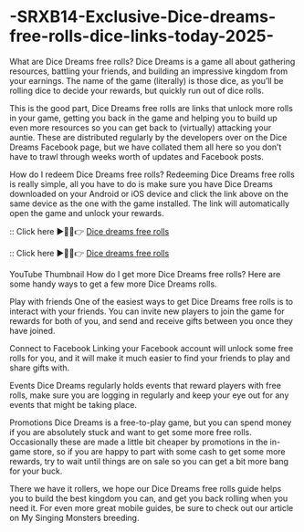 # -SRXB14-Exclusive-Dice-dreams-free-rolls-dice-links-today-2025-


What are Dice Dreams free rolls? 
Dice Dreams is a game all about gathering resources, battling your friends, and building an impressive kingdom from your earnings. The name of the game (literally) is those dice, as you’ll be rolling dice to decide your rewards, but quickly run out of dice rolls.

This is the good part, Dice Dreams free rolls are links that unlock more rolls in your game, getting you back in the game and helping you to build up even more resources so you can get back to (virtually) attacking your auntie. These are distributed regularly by the developers over on the Dice Dreams Facebook page, but we have collated them all here so you don’t have to trawl through weeks worth of updates and Facebook posts. 

How do I redeem Dice Dreams free rolls?
Redeeming Dice Dreams free rolls is really simple, all you have to do is make sure you have Dice Dreams downloaded on your Android or iOS device and click the link above on the same device as the one with the game installed. The link will automatically open the game and unlock your rewards.

:: Click here ►🔴✅👉 [Dice dreams free rolls](https://offersfrog.com/dice-dreams)

:: Click here ►🔴✅👉 [Dice dreams free rolls](https://offersfrog.com/all-gift-card)

YouTube Thumbnail
How do I get more Dice Dreams free rolls? 
Here are some handy ways to get a few more Dice Dreams rolls.

Play with friends
One of the easiest ways to get Dice Dreams free rolls is to interact with your friends. You can invite new players to join the game for rewards for both of you, and send and receive gifts between you once they have joined.

Connect to Facebook
Linking your Facebook account will unlock some free rolls for you, and it will make it much easier to find your friends to play and share gifts with.

Events
Dice Dreams regularly holds events that reward players with free rolls, make sure you are logging in regularly and keep your eye out for any events that might be taking place.

Promotions
Dice Dreams is a free-to-play game, but you can spend money if you are absolutely stuck and want to get some more free rolls. Occasionally these are made a little bit cheaper by promotions in the in-game store, so if you are happy to part with some cash to get some more rewards, try to wait until things are on sale so you can get a bit more bang for your buck.

There we have it rollers, we hope our Dice Dreams free rolls guide helps you to build the best kingdom you can, and get you back rolling when you need it. For even more great mobile guides, be sure to check out our article on My Singing Monsters breeding. 
